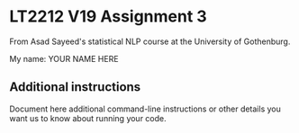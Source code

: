 # LT2212 V19 Assignment 3

From Asad Sayeed's statistical NLP course at the University of Gothenburg.

My name: YOUR NAME HERE

## Additional instructions

Document here additional command-line instructions or other details you
want us to know about running your code.

